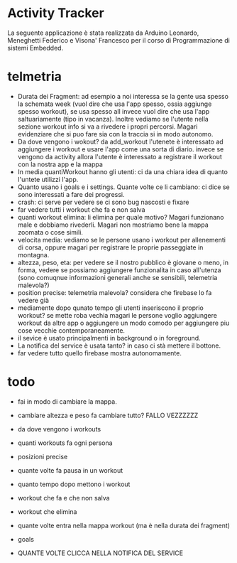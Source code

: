# Activity Tracker
La seguente applicazione è stata realizzata da Arduino Leonardo, Meneghetti Federico e Visona' Francesco per il corso di Programmazione di sistemi Embedded.

# telmetria

-   Durata dei Fragment: ad esempio a noi interessa se la gente usa spesso la schemata week (vuol dire che usa l'app spesso, ossia aggiunge spesso workout),
    se usa spesso all invece vuol dire che usa l'app saltuariamente (tipo in vacanza). Inoltre vediamo se l'utente nella sezione workout info si va a rivedere i propri percorsi. Magari evidenziare che si puo fare sia con la 
    traccia si in modo autonomo.
-   Da dove vengono i wokout? da add_workout l'utenete è interessato ad aggiungere i workout e usare l'app come 
    una sorta di diario. invece se vengono da activity allora l'utente è interessato a registrare il workout con la nostra app e la mappa
-   In media quantiWorkout hanno gli utenti: ci da una chiara idea di quanto l'untete utilizzi l'app.
-   Quanto usano i goals e i settings. Quante volte ce li cambiano: ci dice se sono interessati a fare dei progressi. 
-   crash: ci serve per vedere se ci sono bug nascosti e fixare
-   far vedere tutti i workout che fa e non salva
-   quanti workout elimina: li elimina per quale motivo? Magari funzionano male e dobbiamo rivederli. Magari non mostriamo bene la mappa zoomata o cose simili.
-   velocita media: vediamo se le persone usano i workout per allenementi di corsa, oppure magari per registrare le proprie passeggiate in montagna.
-   altezza, peso, eta: per vedere se il nostro pubblico è giovane o meno, in forma, vedere se possiamo aggiungere funzionalita in caso all'utenza (sono comuqnue informazioni generali anche se sensibili, telemetria malevola?)
-   position precise: telemetria malevola? considera che firebase lo fa vedere già
-   mediamente dopo qunato tempo gli utenti inseriscono il proprio workout? se mette roba vechia magari le persone voglio aggiungere workout da altre app o aggiungere un modo comodo per 
    aggiungere piu cose vecchie contemporaneamente. 
-   il sevice è usato principalmenti in background o in foreground.
-   La notifica del service è usata tanto? in caso ci stà mettere il bottone.
-   far vedere tutto quello firebase mostra autonomamente.


# todo
- fai in modo di cambiare la mappa.
- cambiare altezza e peso fa cambiare tutto? FALLO VEZZZZZZ

- da dove vengono i workouts
- quanti workouts fa ogni persona
- posizioni precise
- quante volte fa pausa in un workout
- quanto tempo dopo mettono i workout
- workout che fa e che non salva
- workout che elimina
- quante volte entra nella mappa workout (ma è nella durata dei fragment)
- goals
- QUANTE VOLTE CLICCA NELLA NOTIFICA DEL SERVICE